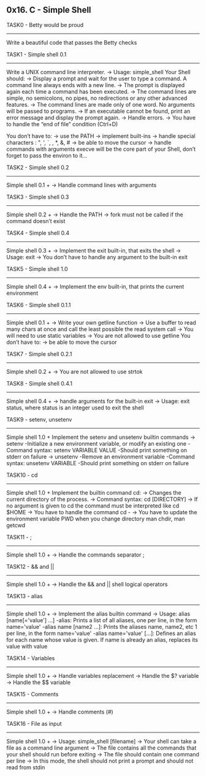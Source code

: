 0x16. C - Simple Shell
----------------------

TASK0 - Betty would be proud
****************************
Write a beautiful code that passes the Betty checks

TASK1 - Simple shell 0.1
************************
Write a UNIX command line interpreter.
-> Usage: simple_shell
Your Shell should:
-> Display a prompt and wait for the user to type a command. A command line always ends with a new line.
-> The prompt is displayed again each time a command has been executed.
-> The command lines are simple, no semicolons, no pipes, no redirections or any other advanced features.
-> The command lines are made only of one word. No arguments will be passed to programs.
-> If an executable cannot be found, print an error message and display the prompt again.
-> Handle errors.
-> You have to handle the “end of file” condition (Ctrl+D)

You don’t have to:
-> use the PATH
-> implement built-ins
-> handle special characters : ", ', `, \, *, &, #
-> be able to move the cursor
-> handle commands with arguments
execve will be the core part of your Shell, don’t forget to pass the environ to it…

TASK2 - Simple shell 0.2
************************
Simple shell 0.1 +
-> Handle command lines with arguments

TASK3 - Simple shell 0.3
************************
Simple shell 0.2 +
-> Handle the PATH
-> fork must not be called if the command doesn’t exist

TASK4 - Simple shell 0.4
************************
Simple shell 0.3 +
-> Implement the exit built-in, that exits the shell
-> Usage: exit
-> You don’t have to handle any argument to the built-in exit

TASK5 - Simple shell 1.0
************************
Simple shell 0.4 +
-> Implement the env built-in, that prints the current environment

TASK6 - Simple shell 0.1.1
**************************
Simple shell 0.1 +
-> Write your own getline function
-> Use a buffer to read many chars at once and call the least possible the read system call
-> You will need to use static variables
-> You are not allowed to use getline
You don’t have to:
-> be able to move the cursor

TASK7 - Simple shell 0.2.1
**************************
Simple shell 0.2 +
-> You are not allowed to use strtok

TASK8 - Simple shell 0.4.1
**************************
Simple shell 0.4 +
-> handle arguments for the built-in exit
-> Usage: exit status, where status is an integer used to exit the shell

TASK9 - setenv, unsetenv
************************
Simple shell 1.0 +
Implement the setenv and unsetenv builtin commands
-> setenv
	-Initialize a new environment variable, or modify an existing one
	-Command syntax: setenv VARIABLE VALUE
	-Should print something on stderr on failure
-> unsetenv
	-Remove an environment variable
	-Command syntax: unsetenv VARIABLE
	-Should print something on stderr on failure

TASK10 - cd
***********
Simple shell 1.0 +
Implement the builtin command cd:
-> Changes the current directory of the process.
-> Command syntax: cd [DIRECTORY]
-> If no argument is given to cd the command must be interpreted like cd $HOME
-> You have to handle the command cd -
-> You have to update the environment variable PWD when you change directory
man chdir, man getcwd

TASK11 - ;
**********
Simple shell 1.0 +
-> Handle the commands separator ;

TASK12 - && and ||
******************
Simple shell 1.0 +
-> Handle the && and || shell logical operators

TASK13 - alias
**************
Simple shell 1.0 +
-> Implement the alias builtin command
-> Usage: alias [name[='value'] ...]
	-alias: Prints a list of all aliases, one per line, in the form name='value'
	-alias name [name2 ...]: Prints the aliases name, name2, etc 1 per line, in the form name='value'
	-alias name='value' [...]: Defines an alias for each name whose value is given. If name is already an alias, replaces its value with value

TASK14 - Variables
******************
Simple shell 1.0 +
-> Handle variables replacement
-> Handle the $? variable
-> Handle the $$ variable

TASK15 - Comments
*****************
Simple shell 1.0 +
-> Handle comments (#)

TASK16 - File as input
**********************
Simple shell 1.0 +
-> Usage: simple_shell [filename]
-> Your shell can take a file as a command line argument
-> The file contains all the commands that your shell should run before exiting
-> The file should contain one command per line
-> In this mode, the shell should not print a prompt and should not read from stdin

